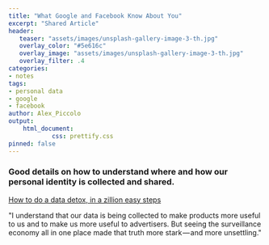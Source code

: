 ```yaml
---
title: "What Google and Facebook Know About You"
excerpt: "Shared Article"
header:
   teaser: "assets/images/unsplash-gallery-image-3-th.jpg"
   overlay_color: "#5e616c"
   overlay_image: "assets/images/unsplash-gallery-image-3-th.jpg"
   overlay_filter: .4
categories:
- notes
tags:
- personal data
- google
- facebook
author: Alex_Piccolo
output:
    html_document:
            css: prettify.css
pinned: false
---
```

<!-- ---
layout: post
title:  'Shared Article: What Google and Facebook Know About You'
comments: true
date:   2018-06-06
excerpt: 'Good details on how to understand where and how our personal identity is collected and shared'
--- -->
### Good details on how to understand where and how our personal identity is collected and shared.

[How to do a data detox, in a zillion easy steps](https://medium.com/s/trustissues/find-out-what-google-and-facebook-know-about-you-31d0fa6d7b61)

"I understand that our data is being collected to make products more useful to us and to make us more useful to advertisers. But seeing the surveillance economy all in one place made that truth more stark — and more unsettling."
